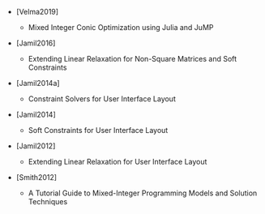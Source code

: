 - [Velma2019]
    - Mixed Integer Conic Optimization using Julia and JuMP
    
- [Jamil2016]
    - Extending Linear Relaxation for Non-Square Matrices and Soft Constraints

- [Jamil2014a]
    - Constraint Solvers for User Interface Layout

- [Jamil2014]
    - Soft Constraints for User Interface Layout

- [Jamil2012]
    - Extending Linear Relaxation for User Interface Layout
    
- [Smith2012]
    - A Tutorial Guide to Mixed-Integer Programming Models and Solution Techniques
